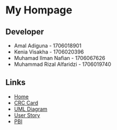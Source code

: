 # My Hompage
## Developer
- Amal Adiguna - 1706018901
- Kenia Visakha - 1706020396
- Muhamad Ilman Nafian - 1706067626
- Muhammad Rizal Alfaridzi - 1706019740

## Links
- [Home](https://gitlab.com/ilmannafian04/advprog-project/wikis/home)
- [CRC Card](https://gitlab.com/ilmannafian04/advprog-project/wikis/Class-Responsibility-Collaboration)
- [UML Diagram](https://gitlab.com/ilmannafian04/advprog-project/wikis/UML-Diagram)
- [User Story](https://gitlab.com/ilmannafian04/advprog-project/wikis/User-Story)
- [PBI](https://docs.google.com/spreadsheets/d/1ak8F62ZosXrX2hF4JpNdYbSZwyH1YPy_wM2bDAx6uvY/edit?usp=sharing)